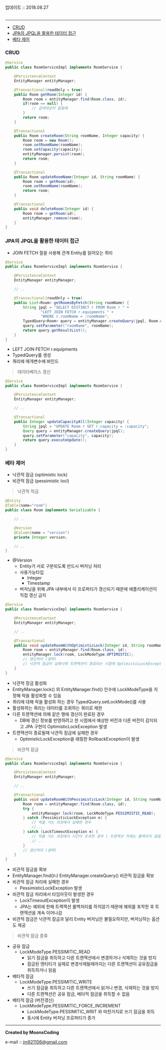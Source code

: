 
<div class="pull-right">  업데이트 :: 2018.08.27 </div><br>

---

<!-- @import "[TOC]" {cmd="toc" depthFrom=1 depthTo=6 orderedList=false} -->
<!-- code_chunk_output -->

* [CRUD](#crud)
* [JPA의 JPQL을 활용한 테이터 접근](#jpa의-jpql을-활용한-테이터-접근)
* [베타 제어](#베타-제어)

<!-- /code_chunk_output -->

### CRUD

```java
@Service
public class RoomServiceImpl implements RoomService {

    @PersistenceContext
    EntityManager entityManager;

    @Transactional(readOnly = true)
    public Room getRoom(Integer id) {
        Room room = entityManager.find(Room.class, id);
        if(room == null) {
            // 검색대상이 없을때
        }
        return room;
    }

    @Transactional
    public Room createRoom(String roomName, Integer capacity) {
        Room room = new Room();
        room.setRoomName(roomName);
        room.setCapacity(capacity);
        entityManager.persist(room);
        return room;
    }

    @Transactional
    public Room updateRoomName(Integer id, String roomName) {
        Room room = getRoom(id);
        room.setRoomName(roomName);
        return room;
    }

    @Transactional
    public void deleteRoom(Integer id) {
        Room room = getRoom(id);
        entityManager.remove(room);
    }
}
```

### JPA의 JPQL을 활용한 테이터 접근

- JOIN FETCH 절을 사용해 관계 Entity를 읽어오는 퀴리

```java
@Service
public class RoomServiceImpl implements RoomService {

    @PersistenceContext
    EntityManager entityManager;

    // ..

    @Transactional(readOnly = true)
    public List<Room> getRoomsByFetch(String roomName) {
        String jpql = "SELECT DISTINCT r FROM Room r " +
                "LEFT JOIN FETCH r.equipments " +
                "WHERE r.roomName = :roomName";
        TypedQuery<Room> query = entityManager.createQuery(jpql, Room.class);
        query.setParameter("roomName", roomName);
        return query.getResultList();
    }
}
```

- LEFT JOIN FETCH r.equipments
- TypedQuery를 생성
- 쿼리에 매개변수에 바인드

> 데이터베이스 갱신

```java
@Service
public class RoomServiceImpl implements RoomService {

    @PersistenceContext
    EntityManager entityManager;

    // ..

    @Transactional
    public Integer updateCapacityAll(Integer capacity) {
        String jpql = "UPDATE Room r SET r.capacity = :capacity";
        Query query = entityManager.createQuery(jpql);
        query.setParameter("capacity", capacity);
        return query.executeUpdate();
    }
}
```

### 베타 제어

- 낙관적 잠금 (optimistic lock)
- 비관적 잠금 (pessimistic locl)

> 낙관적 작금

```java
@Entity
@Table(name="room")
public class Room implements Serializable {

    // ..

    @Version
    @Column(name = "version")
    private Integer version;

    // ..
}
```

- @Version
  - Entity가 서로 구분되도록 반드시 버저닝 처리
  - 사용가능타입
    - Integer
    - Timestamp
  - 버저닝을 위해 JPA 내부에서 이 프로퍼티가 갱신되기 때문에 애플리케이션이 직접 갱신 금지

```java
@Service
public class RoomServiceImpl implements RoomService {

    @PersistenceContext
    EntityManager entityManager;

    // ..

    @Transactional
    public void updateRoomWithOptimisticLock(Integer id, String roomName, Integer capacity) {
        Room room = entityManager.find(Room.class, id);
        entityManager.lock(room, LockModeType.OPTIMISTIC);
        // 갱신처리 (생략)
        // 낙관적 잠금이 실패시에 트랜잭션이 종료되는 시점에 OptimisticLockException 발생
    }
}
```

- 낙관적 장금 활성화
- EntityManager.lock() 외 EntityManager.find() 인수에 LockModeType을 지정해 락을 활성화할 수 있음
- 퀴리에 대해 락을 활성화 하는 경우 TypedQuery.setLockMode()를 사용
- 활성화하는 쿼리는 데이터를 조회하는 쿼리로 제한
- 다른 트랜잭션에 의해 같은 행에 갱신이 완료된 경우
  - DB에 갱신 정보를 반영하려고 한 시점에서 예상한 버전과 다른 버전이 감지되고 JPA 구현이 OptimisticLockException 발생
- 트랜잭션이 종료될때 낙관적 잠금에 실패한 경우
  - OptimisticLockException을 래핑한 RollbackException이 발생

> 비관적 잠금

```java
@Service
public class RoomServiceImpl implements RoomService {

    @PersistenceContext
    EntityManager entityManager;

    // ..

    @Transactional
    public void updateRoomWithPessimisticLock(Integer id, String roomName, Integer capacity) {
        Room room = entityManager.find(Room.class, id);
        try {
            entityManager.lock(room, LockModeType.PESSIMISTIC_READ);
        } catch (PessimisticLockException e) {
            // 락을 거는 과정에서 실패한 경우
            // ..
        } catch (LockTimeoutException e) {
            // 락을 거는 과정에서 시간이 초과한 경우 ( 트랜잭션 자체는 롤백되지 않음 )
            // ..
        }
        // 갱신처리 (생략)
    }
}
```

- 비관적 잠금을 확보
- EntityManager.find()나 EntityManager.createQuery() 비관적 잠금을 확보
- 비관적 잠금 처리에 실패한 경우
  - PessimisticLockException 발생
- 비관적 잠금 처리에서 타임아웃이 발생한 경우
  - LockTimeoutException이 발생
  - JPA는 예외에 한해 트랙잭션 롤백처리를 하지않기 때문에 예외를 포착한 후 트랜잭션을 계속 이어나감
- 비관적 잠금은 낙관적 잠금과 달리 Entity 버저닝은 불필요하지만, 버저닝하는 옵션도 제공

> 비관적 잠금 종류

- 공유 잠금
 	- LockModeType.PESSIMITIC_READ
	 	- 읽기 잠금을 취득하고 다른 트랜잭션에서 변경하거나 삭제하는 것을 방지
	 	- 잠금된 엔티티가 실제로 변경삭제될때까지는 다른 트랜잭션이 공유잠금을 취득하거나 읽음
- 베타적 잠금
	- LockModeType.PESSIMITIC_WRITE
		- 쓰기 잠금을 취득하고 다른 트랜잭션에서 읽거나 변경, 삭제하는 것을 방지
		- 다른 트랜잭션은 공유 잠금, 베타적 잠금을 취득할 수 없음
- 베타적 잠금 (버전갱신)
	- LockModeType.PESSIMITIC_FORCE_INCREMENT
		- LockModeType.PESSIMITIC_WRIT 와 마찬가지로 쓰기 잠금을 취득
		- 동시에 Entity 버저닝 프로퍼티가 증가


---

**Created by MoonsCoding**

e-mail :: jm921106@gmail.com
